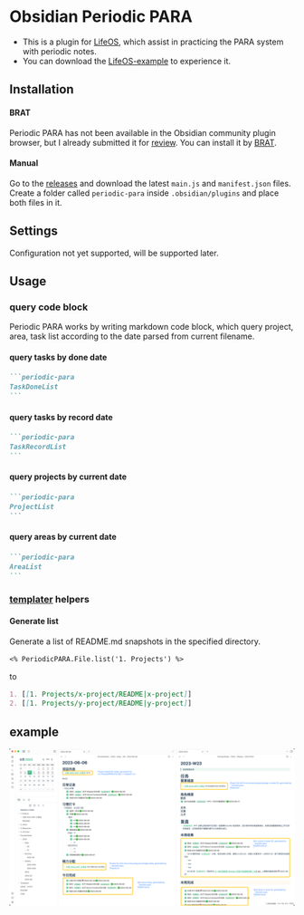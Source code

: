 # Obsidian Periodic PARA

- This is a plugin for [LifeOS](https://sspai.com/post/80802), which assist in practicing the PARA system with periodic notes.
- You can download the [LifeOS-example](https://github.com/quanru/obsidian-example-LifeOS) to experience it.

## Installation

#### BRAT
Periodic PARA has not been available in the Obsidian community plugin browser, but I already submitted it for [review](https://github.com/obsidianmd/obsidian-releases/pull/2117). You can install it by [BRAT](https://github.com/TfTHacker/obsidian42-brat).

#### Manual
Go to the [releases](https://github.com/quanru/obsidian-periodic-para/releases) and download the latest `main.js` and `manifest.json` files. Create a folder called `periodic-para` inside `.obsidian/plugins` and place both files in it.

## Settings
Configuration not yet supported, will be supported later.

## Usage

### query code block

Periodic PARA works by writing markdown code block, which query project, area, task list according to the date parsed from current filename.

#### query tasks by done date

~~~markdown
```periodic-para
TaskDoneList
```
~~~

#### query tasks by record date

~~~markdown
```periodic-para
TaskRecordList
```
~~~

#### query projects by current date

~~~markdown
```periodic-para
ProjectList
```
~~~

#### query areas by current date

~~~markdown
```periodic-para
AreaList
```
~~~

### [templater](https://github.com/SilentVoid13/Templater) helpers

#### Generate list

Generate a list of README.md snapshots in the specified directory.

~~~markdown
<% PeriodicPARA.File.list('1. Projects') %>
~~~

to

~~~markdown
1. [[1. Projects/x-project/README|x-project]]
2. [[1. Projects/y-project/README|y-project]]
~~~

## example

![](assets/periodic-para-plugin.png)
